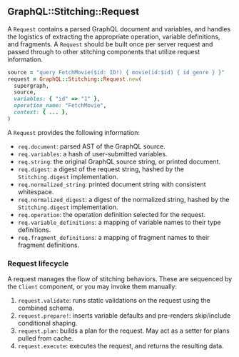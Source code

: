 ## GraphQL::Stitching::Request

A `Request` contains a parsed GraphQL document and variables, and handles the logistics of extracting the appropriate operation, variable definitions, and fragments. A `Request` should be built once per server request and passed through to other stitching components that utilize request information.

```ruby
source = "query FetchMovie($id: ID!) { movie(id:$id) { id genre } }"
request = GraphQL::Stitching::Request.new(
  supergraph,
  source,
  variables: { "id" => "1" },
  operation_name: "FetchMovie",
  context: { ... },
)
```

A `Request` provides the following information:

- `req.document`: parsed AST of the GraphQL source.
- `req.variables`: a hash of user-submitted variables.
- `req.string`: the original GraphQL source string, or printed document.
- `req.digest`: a digest of the request string, hashed by the `Stitching.digest` implementation.
- `req.normalized_string`: printed document string with consistent whitespace.
- `req.normalized_digest`: a digest of the normalized string, hashed by the `Stitching.digest` implementation.
- `req.operation`: the operation definition selected for the request.
- `req.variable_definitions`: a mapping of variable names to their type definitions.
- `req.fragment_definitions`: a mapping of fragment names to their fragment definitions.

### Request lifecycle

A request manages the flow of stitching behaviors. These are sequenced by the `Client`
component, or you may invoke them manually:

1. `request.validate`: runs static validations on the request using the combined schema.
2. `request.prepare!`: inserts variable defaults and pre-renders skip/include conditional shaping.
3. `request.plan`: builds a plan for the request. May act as a setter for plans pulled from cache.
4. `request.execute`: executes the request, and returns the resulting data.
